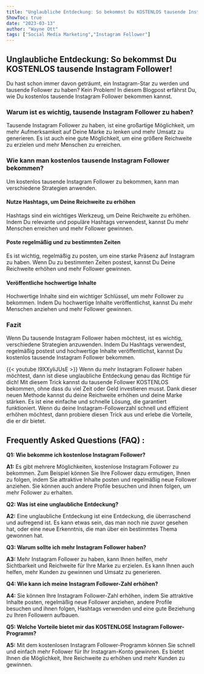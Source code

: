 ```yaml
---
title: "Unglaubliche Entdeckung: So bekommst Du KOSTENLOS tausende Instagram Follower!"
ShowToc: true 
date: "2023-03-13"
author: "Wayne Ott" 
tags: ["Social Media Marketing","Instagram Follower"]
---
```

## Unglaubliche Entdeckung: So bekommst Du KOSTENLOS tausende Instagram Follower!

Du hast schon immer davon geträumt, ein Instagram-Star zu werden und tausende Follower zu haben? Kein Problem! In diesem Blogpost erfährst Du, wie Du kostenlos tausende Instagram Follower bekommen kannst.

### Warum ist es wichtig, tausende Instagram Follower zu haben?

Tausende Instagram Follower zu haben, ist eine großartige Möglichkeit, um mehr Aufmerksamkeit auf Deine Marke zu lenken und mehr Umsatz zu generieren. Es ist auch eine gute Möglichkeit, um eine größere Reichweite zu erzielen und mehr Menschen zu erreichen.

### Wie kann man kostenlos tausende Instagram Follower bekommen?

Um kostenlos tausende Instagram Follower zu bekommen, kann man verschiedene Strategien anwenden.

#### Nutze Hashtags, um Deine Reichweite zu erhöhen

Hashtags sind ein wichtiges Werkzeug, um Deine Reichweite zu erhöhen. Indem Du relevante und populäre Hashtags verwendest, kannst Du mehr Menschen erreichen und mehr Follower gewinnen.

#### Poste regelmäßig und zu bestimmten Zeiten

Es ist wichtig, regelmäßig zu posten, um eine starke Präsenz auf Instagram zu haben. Wenn Du zu bestimmten Zeiten postest, kannst Du Deine Reichweite erhöhen und mehr Follower gewinnen.

#### Veröffentliche hochwertige Inhalte

Hochwertige Inhalte sind ein wichtiger Schlüssel, um mehr Follower zu bekommen. Indem Du hochwertige Inhalte veröffentlichst, kannst Du mehr Menschen anziehen und mehr Follower gewinnen.

### Fazit

Wenn Du tausende Instagram Follower haben möchtest, ist es wichtig, verschiedene Strategien anzuwenden. Indem Du Hashtags verwendest, regelmäßig postest und hochwertige Inhalte veröffentlichst, kannst Du kostenlos tausende Instagram Follower bekommen.

{{< youtube I9XXyliJUsE >}} 
Wenn du mehr Instagram Follower haben möchtest, dann ist diese unglaubliche Entdeckung genau das Richtige für dich! Mit diesem Trick kannst du tausende Follower KOSTENLOS bekommen, ohne dass du viel Zeit oder Geld investieren musst. Dank dieser neuen Methode kannst du deine Reichweite erhöhen und deine Marke stärken. Es ist eine einfache und schnelle Lösung, die garantiert funktioniert. Wenn du deine Instagram-Followerzahl schnell und effizient erhöhen möchtest, dann probiere diesen Trick aus und erlebe die Vorteile, die er dir bietet.

## Frequently Asked Questions (FAQ) :
**Q1: Wie bekomme ich kostenlose Instagram Follower?**

**A1:** Es gibt mehrere Möglichkeiten, kostenlose Instagram Follower zu bekommen. Zum Beispiel können Sie Ihre Follower dazu ermutigen, Ihnen zu folgen, indem Sie attraktive Inhalte posten und regelmäßig neue Follower anziehen. Sie können auch andere Profile besuchen und ihnen folgen, um mehr Follower zu erhalten.

**Q2: Was ist eine unglaubliche Entdeckung?**

**A2:** Eine unglaubliche Entdeckung ist eine Entdeckung, die überraschend und aufregend ist. Es kann etwas sein, das man noch nie zuvor gesehen hat, oder eine neue Erkenntnis, die man über ein bestimmtes Thema gewonnen hat.

**Q3: Warum sollte ich mehr Instagram Follower haben?**

**A3:** Mehr Instagram Follower zu haben, kann Ihnen helfen, mehr Sichtbarkeit und Reichweite für Ihre Marke zu erzielen. Es kann Ihnen auch helfen, mehr Kunden zu gewinnen und Umsatz zu generieren.

**Q4: Wie kann ich meine Instagram Follower-Zahl erhöhen?**

**A4:** Sie können Ihre Instagram Follower-Zahl erhöhen, indem Sie attraktive Inhalte posten, regelmäßig neue Follower anziehen, andere Profile besuchen und ihnen folgen, Hashtags verwenden und eine gute Beziehung zu Ihren Followern aufbauen.

**Q5: Welche Vorteile bietet mir das KOSTENLOSE Instagram Follower-Programm?**

**A5:** Mit dem kostenlosen Instagram Follower-Programm können Sie schnell und einfach mehr Follower für Ihr Instagram-Konto gewinnen. Es bietet Ihnen die Möglichkeit, Ihre Reichweite zu erhöhen und mehr Kunden zu gewinnen.


